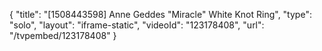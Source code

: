 {
    "title": "[1508443598] Anne Geddes \"Miracle\" White Knot Ring",
    "type": "solo",
    "layout": "iframe-static",
    "videoId": "123178408",
    "url": "\/tvpembed\/123178408"
}